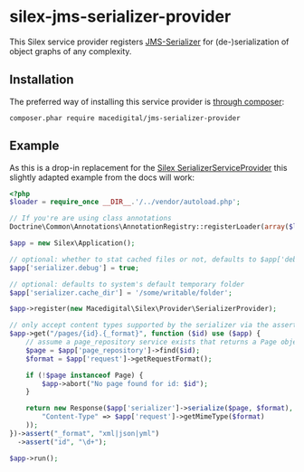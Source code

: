 silex-jms-serializer-provider
=============================

This Silex service provider registers [JMS-Serializer][1] for
(de-)serialization of object graphs of any complexity.


## Installation

The preferred way of installing this service provider is [through
composer](http://getcomposer.org):

    composer.phar require macedigital/jms-serializer-provider

## Example

As this is a drop-in replacement for the
[Silex SerializerServiceProvider](http://silex.sensiolabs.org/doc/providers/serializer.html)
this slightly adapted example from the docs will work:

```php
<?php
$loader = require_once __DIR__.'/../vendor/autoload.php';

// If you're are using class annotations
Doctrine\Common\Annotations\AnnotationRegistry::registerLoader(array($loader, 'loadClass'));

$app = new Silex\Application();

// optional: whether to stat cached files or not, defaults to $app['debug']
$app['serializer.debug'] = true;

// optional: defaults to system's default temporary folder 
$app['serializer.cache_dir'] = '/some/writable/folder';

$app->register(new Macedigital\Silex\Provider\SerializerProvider);

// only accept content types supported by the serializer via the assert method.
$app->get("/pages/{id}.{_format}", function ($id) use ($app) {
    // assume a page_repository service exists that returns a Page object
    $page = $app['page_repository']->find($id);
    $format = $app['request']->getRequestFormat();

    if (!$page instanceof Page) {
        $app->abort("No page found for id: $id");
    }

    return new Response($app['serializer']->serialize($page, $format), 200, array(
        "Content-Type" => $app['request']->getMimeType($format)
    ));
})->assert("_format", "xml|json|yml")
  ->assert("id", "\d+");

$app->run();
```


[1]: http://jmsyst.com/libs/serializer
